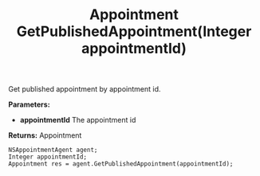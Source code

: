 ﻿---
uid: crmscript_ref_NSAppointmentAgent_GetPublishedAppointment
title: Appointment GetPublishedAppointment(Integer appointmentId)
intellisense: NSAppointmentAgent.GetPublishedAppointment
keywords: NSAppointmentAgent, GetPublishedAppointment
so.topic: reference
---

Get published appointment by appointment id.

**Parameters:**
 - **appointmentId** The appointment id

**Returns:** Appointment

```crmscript
NSAppointmentAgent agent;
Integer appointmentId;
Appointment res = agent.GetPublishedAppointment(appointmentId);
```

